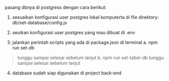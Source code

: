 pasang dbnya di postgress dengan cara berikut:
1. sesuaikan konfigurasi user postgres lokal komputerta di file direktory: db/set-database/config.js
2. seuikan konfigurasi user postgres yang mau dibuat di .env

3. jalankan perintah scripts yang ada di package.json di terminal
   a. npm run set-db 
>  tunggu sampai selesai sebelum lanjut
   b. npm run set-tabel-db 
   tunggu sampai selesai sebelum lanjut
4. database sudah siap digunakan di project back-end 